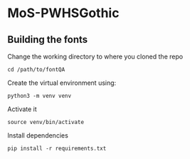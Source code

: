 # MoS-PWHSGothic


## Building the fonts

Change the working directory to where you cloned the repo

```
cd /path/to/fontQA
```

Create the virtual environment using:

```
python3 -m venv venv
```

Activate it

```
source venv/bin/activate
```

Install dependencies

```
pip install -r requirements.txt
```